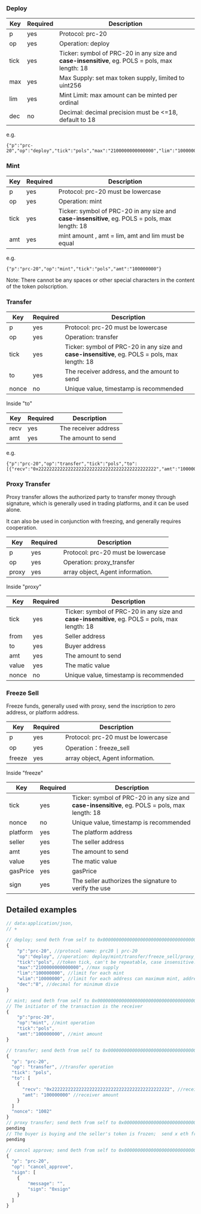 ### Deploy

|Key|Required|Description|
|---|---|---|
|p|yes|Protocol: prc-20|
|op|yes|Operation: deploy|
|tick|yes|Ticker: symbol of PRC-20 in any size and **case-insensitive**, eg. POLS = pols, max length: 18|
|max|yes|Max Supply: set max token supply, limited to uint256|
|lim|yes|Mint Limit: max amount can be minted per ordinal|
|dec|no|Decimal: decimal precision must be <=18, default to 18|

e.g.
```
{"p":"prc-20","op":"deploy","tick":"pols","max":"2100000000000000","lim":"100000000"}
```

### Mint 

|Key|Required|Description|
|---|---|---|
|p|yes|Protocol: prc-20 must be lowercase|
|op|yes|Operation: mint|
|tick|yes|Ticker: symbol of PRC-20 in any size and **case-insensitive**, eg. POLS = pols, max length: 18|
|amt|yes|mint amount , amt = lim, amt and lim must be equal|

e.g.
```
{"p":"prc-20","op":"mint","tick":"pols","amt":"100000000"}
```
Note: There cannot be any spaces or other special characters in the content of the token polscription.

### Transfer

|Key|Required|Description|
|---|---|---|
|p|yes|Protocol: prc-20 must be lowercase|
|op|yes|Operation: transfer|
|tick|yes|Ticker: symbol of PRC-20 in any size and **case-insensitive**, eg. POLS = pols, max length: 18|
|to|yes|The receiver address, and the amount to send|
|nonce|no|Unique value, timestamp is recommended|

Inside "to"

|Key|Required|Description|
|---|---|---|
|recv|yes|The receiver address|
|amt|yes|The amount to send|

e.g.
```
{"p":"prc-20","op":"transfer","tick":"pols","to":[{"recv":"0x22222222222222222222222222222222222222222222","amt":"1000000"}]}
```

### Proxy Transfer 

Proxy transfer allows the authorized party to transfer money through signature, which is generally used in trading platforms, and it can be used alone.

It can also be used in conjunction with freezing, and generally requires cooperation.

|Key|Required|Description|
|---|---|---|
|p|yes|Protocol: prc-20 must be lowercase|
|op|yes|Operation: proxy_transfer|
|proxy|yes|array object, Agent information.|

Inside "proxy"

|Key|Required|Description|
|---|---|---|
|tick|yes|Ticker: symbol of PRC-20 in any size and **case-insensitive**, eg. POLS = pols, max length: 18|
|from|yes|Seller address|
|to|yes|Buyer address|
|amt|yes|The amount to send|
|value|yes|The matic value|
|nonce|no|Unique value, timestamp is recommended|

### Freeze Sell
Freeze funds, generally used with proxy, send the inscription to zero address, or platform address.

|Key|Required|Description|
|---|---|---|
|p|yes|Protocol: prc-20 must be lowercase|
|op|yes|Operation：freeze_sell|
|freeze|yes|array object, Agent information.|

Inside "freeze"

|Key|Required|Description|
|---|---|---|
|tick|yes|Ticker: symbol of PRC-20 in any size and **case-insensitive**, eg. POLS = pols, max length: 18|
|nonce|no|Unique value, timestamp is recommended|
|platform|yes|The platform address|
|seller|yes|The seller address|
|amt|yes|The amount to send|
|value|yes|The matic value|
|gasPrice|yes|gasPrice|
|sign|yes|The seller authorizes the signature to verify the use|



## Detailed examples

```js
// data:application/json,
// +

// deploy; send 0eth from self to 0x0000000000000000000000000000000000000000;
{
    "p":"prc-20", //protocol name: prc20 | prc-20
    "op":"deploy", //operation: deploy/mint/transfer/freeze_sell/proxy_transfer
    "tick":"pols", //token tick, can't be repeatable, case insensitive.
    "max":"2100000000000000", //max supply
    "lim":"100000000", //limit for each mint
    "wlim":"10000000", //limit for each address can maximum mint, address balance < deploy.wlim (Before mint, please do not receive transfers from others, transfers are also counted as balance)
    "dec":"8", //decimal for minimum divie
}

// mint; send 0eth from self to 0x0000000000000000000000000000000000000000;
// The initiator of the transaction is the receiver
{
    "p":"proc-20",
    "op":"mint", //mint operation
    "tick":"pols",
    "amt":"100000000", //mint amount
}

// transfer; send 0eth from self to 0x0000000000000000000000000000000000000000
{
  "p": "prc-20",
  "op": "transfer", //transfer operation
  "tick": "pols",
  "to": [ 
    {
      "recv": "0x22222222222222222222222222222222222222222222", //receiver address
      "amt": "100000000" //receiver amount
    }
  ]
  "nonce": "1002"
}
// proxy transfer; send 0eth from self to 0x0000000000000000000000000000000000000000 or platform address
pending
// The buyer is buying and the seller's token is frozen;  send x eth from self to 0x0000000000000000000000000000000000000000 or platform address
pending

// cancel approve; send 0eth from self to 0x0000000000000000000000000000000000000000
{
  "p": "prc-20",
  "op": "cancel_approve",
  "sign": [
    {
        "message": "",
        "sign": "0xsign"
    }
  ]
}
```
